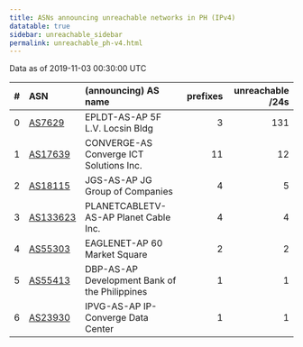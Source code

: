 ```yaml
---
title: ASNs announcing unreachable networks in PH (IPv4)
datatable: true
sidebar: unreachable_sidebar
permalink: unreachable_ph-v4.html
---
```


Data as of 2019-11-03 00:30:00 UTC


<div class="datatable-begin"></div>

|   # | ASN                                      | (announcing) AS name                          |   prefixes |   unreachable /24s |
|----:|:-----------------------------------------|:----------------------------------------------|-----------:|-------------------:|
|   0 | [AS7629](unreachable_AS7629-v4.html)     | EPLDT-AS-AP 5F L.V. Locsin Bldg               |          3 |                131 |
|   1 | [AS17639](unreachable_AS17639-v4.html)   | CONVERGE-AS Converge ICT Solutions Inc.       |         11 |                 12 |
|   2 | [AS18115](unreachable_AS18115-v4.html)   | JGS-AS-AP JG Group of Companies               |          4 |                  5 |
|   3 | [AS133623](unreachable_AS133623-v4.html) | PLANETCABLETV-AS-AP Planet Cable Inc.         |          4 |                  4 |
|   4 | [AS55303](unreachable_AS55303-v4.html)   | EAGLENET-AP 60 Market Square                  |          2 |                  2 |
|   5 | [AS55413](unreachable_AS55413-v4.html)   | DBP-AS-AP Development Bank of the Philippines |          1 |                  1 |
|   6 | [AS23930](unreachable_AS23930-v4.html)   | IPVG-AS-AP IP-Converge Data Center            |          1 |                  1 |

<div class="datatable-end"></div>